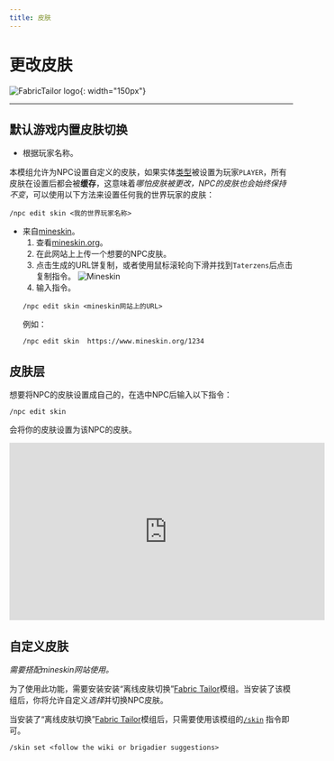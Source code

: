 ```yaml
---
title: 皮肤
---
```



# 更改皮肤
![FabricTailor logo](https://cdn.modrinth.com/data/g8w1NapE/icon.png){: width="150px"}

---


## 默认游戏内置皮肤切换

* 根据玩家名称。

本模组允许为NPC设置自定义的皮肤，如果实体[类型](types.md)被设置为玩家`PLAYER`，所有皮肤在设置后都会被**缓存**，这意味着*哪怕皮肤被更改，NPC的皮肤也会始终保持不变*，可以使用以下方法来设置任何我的世界玩家的皮肤：
```
/npc edit skin <我的世界玩家名称>
```

* 来自[mineskin](https://www.mineskin.org)。
	1. 查看[mineskin.org](https://www.mineskin.org)。
	2. 在此网站上上传一个想要的NPC皮肤。
	3. 点击生成的URL饼复制，或者使用鼠标滚轮向下滑并找到`Taterzens`后点击复制指令。
	![Mineskin](../../assets/img/mineskin.png)
	4. 输入指令。
	```
	/npc edit skin <mineskin网站上的URL>
	```
	例如：
	```
	/npc edit skin  https://www.mineskin.org/1234
	```


## 皮肤层
想要将NPC的皮肤设置成自己的，在选中NPC后输入以下指令：
```
/npc edit skin
```
会将你的皮肤设置为该NPC的皮肤。

<iframe width="560" height="315" src="https://www.youtube-nocookie.com/embed/GC2O78TZMy4" title="YouTube video player" frameborder="0" allow="accelerometer; autoplay; clipboard-write; encrypted-media; gyroscope; picture-in-picture" allowfullscreen></iframe>

## 自定义皮肤

*需要搭配mineskin网站使用。*


为了使用此功能，需要安装安装“离线皮肤切换”[Fabric Tailor](https://modrinth.com/mod/FabricTailor)模组。当安装了该模组后，你将允许自定义*选择*并切换NPC皮肤。

当安装了“离线皮肤切换”[Fabric Tailor](https://modrinth.com/mod/FabricTailor)模组后，只需要使用该模组的[`/skin`](https://github.com/samolego/FabricTailor/wiki) 指令即可。
```
/skin set <follow the wiki or brigadier suggestions>
```
